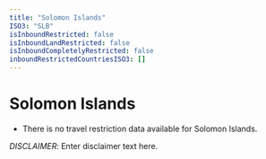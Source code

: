 ```yaml
---
title: "Solomon Islands"
ISO3: "SLB"
isInboundRestricted: false
isInboundLandRestricted: false
isInboundCompletelyRestricted: false
inboundRestrictedCountriesISO3: []
---
```


# Solomon Islands

* There is no travel restriction data available for Solomon Islands.

*DISCLAIMER*: Enter disclaimer text here.
